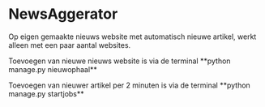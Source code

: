 # NewsAggerator
<p>Op eigen gemaakte nieuws website met automatisch nieuwe artikel, werkt alleen met een paar aantal websites. </p>
<p>Toevoegen van nieuwe nieuws website is via de terminal **python manage.py nieuwophaal**</p>
<p>Toevoegen van nieuwer artikel per 2 minuten is via de terminal **python manage.py startjobs**</p>
